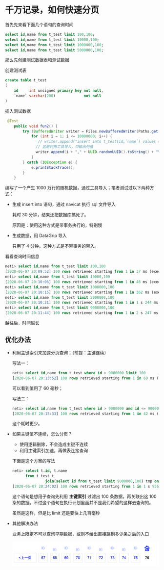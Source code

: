 # 千万记录，如何快速分页

首先先来看下面几个语句的查询时间

```sql
select id,name from t_test limit 100,100;
select id,name from t_test limit 10000,100;
select id,name from t_test limit 1000000,100;
select id,name from t_test limit 5000000,100;
```

那么先创建测试数据表和测试数据

创建测试表

```sql
create table t_test
(
    id     int unsigned primary key not null,
    `name` varchar(200)             not null
)
```

插入测试数据

```java
 @Test
    public void fun2() {
        try (BufferedWriter writer = Files.newBufferedWriter(Paths.get("/Users/mrcode/Desktop/test.sql"))) {
            for (int i = 1; i <= 10000000; i++) {
               // writer.append("insert into t_test(id,`name`) values (" + i + ",'" + UUID.randomUUID().toString() + "');\n");
              // 这是利用工具导入，只输出列值
              writer.append(i + "," + UUID.randomUUID().toString() + "\n");
            }
        } catch (IOException e) {
            e.printStackTrace();
        }
    }

```

编写了一个产生 1000 万行的随机数据，通过工具导入；笔者测试过以下两种方式：

- 生成 insert into 语句，通过 navicat 执行 sql 文件导入

  耗时 30 分钟，结果还把数据库搞死了。

  原因是：使用这种方式是带事务执行的，特别慢

- 生成数据，用 DataGrip 导入

  只用了 4 分钟。这种方式是不带事务的带入。

看看查询时间信息

```sql
neti> select id,name from t_test limit 100,100
[2020-06-07 20:09:52] 100 rows retrieved starting from 1 in 37 ms (execution: 9 ms, fetching: 28 ms)
neti> select id,name from t_test limit 10000,100
[2020-06-07 20:10:06] 100 rows retrieved starting from 1 in 48 ms (execution: 15 ms, fetching: 33 ms)
neti> select id,name from t_test limit 1000000,100
[2020-06-07 20:10:15] 100 rows retrieved starting from 1 in 362 ms (execution: 336 ms, fetching: 26 ms)
neti> select id,name from t_test limit 5000000,100
[2020-06-07 20:10:21] 100 rows retrieved starting from 1 in 1 s 244 ms (execution: 1 s 220 ms, fetching: 24 ms)
neti> select id,name from t_test limit 9000000,100
[2020-06-07 20:11:44] 100 rows retrieved starting from 1 in 2 s 247 ms (execution: 2 s 221 ms, fetching: 26 ms)
```

越往后，时间越长

## 优化办法

- 利用主键索引来加速分页查询；（前提：主键连续）

  写法一：

  ```sql
  neti> select id,name from t_test where id > 9000000 limit 100
  [2020-06-07 20:13:52] 100 rows retrieved starting from 1 in 60 ms (execution: 26 ms, fetching: 34 ms)
  ```

  可以看到值用了 60 毫秒；

  写法二：

  ```sql
  neti> select id,name from t_test where id > 9000000 and id <= 9000000+100
  [2020-06-07 20:15:33] 100 rows retrieved starting from 1 in 42 ms (execution: 10 ms, fetching: 32 ms)
  ```

  这个耗时更少。

- 如果主键值不连续，怎么分页？

  - 使用逻辑删除，不会造成主键不连续
  - 利用主键索引加速，再做表连接查询

  下面是这个方案的写法

  ```sql
  neti> select t.id, t.name
        from t_test t
                 join(select id from t_test limit 9000000,100) tmp on t.id = tmp.id
  [2020-06-07 20:24:02] 100 rows retrieved starting from 1 in 1 s 956 ms (execution: 1 s 935 ms, fetching: 21 ms)
  
  ```

  这个语句是想用子查询先利用 **主键索引** 过滤出 100 条数据，再关联出这 100 条的数据。不过这个语句在执行计划里面并不是我们希望的这样去查询的。

  虽然是这样，但是比 limit 还是要快上几百毫秒

- 其他解决办法

  业务上限定不可以查询早期数据，或则不给出直接跳到多少条之后的入口

  ![image-20200607203427729](./assets/image-20200607203427729.png)

